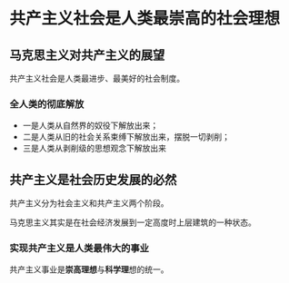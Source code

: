 # 共产主义社会是人类最崇高的社会理想

## 马克思主义对共产主义的展望

共产主义社会是人类最进步、最美好的社会制度。



### 全人类的彻底解放

* 一是人类从自然界的奴役下解放出来；
* 二是人类从旧的社会关系束缚下解放出来，摆脱一切剥削；
* 三是人类从剥削级的思想观念下解放出来



## 共产主义是社会历史发展的必然

共产主义分为社会主义和共产主义两个阶段。

马克思主义其实是在社会经济发展到一定高度时上层建筑的一种状态。



### 实现共产主义是人类最伟大的事业

共产主义事业是**崇高理想**与**科学理**想的统一。

